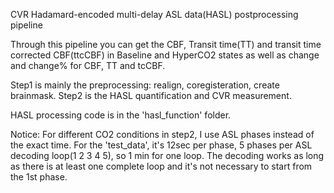 CVR Hadamard-encoded multi-delay ASL data(HASL) postprocessing pipeline

Through this pipeline you can get the CBF, Transit time(TT) and transit time corrected CBF(ttcCBF) in Baseline and HyperCO2 states as well as change and change% for CBF, TT and tcCBF.

Step1 is mainly the preprocessing: realign, coregisteration, create brainmask.
Step2 is the HASL quantification and CVR measurement.

HASL processing code is in the 'hasl_function' folder.

Notice: For different CO2 conditions in step2, I use ASL phases instead of the exact time. 
        For the 'test_data', it's 12sec per phase, 5 phases per ASL decoding loop(1 2 3 4 5), so 1 min for one loop. 
        The decoding works as long as there is at least one complete loop and it's not necessary to start from the 1st phase.
       
